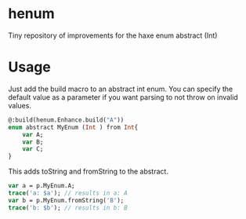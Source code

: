 # henum
Tiny repository of improvements for the haxe enum abstract (Int)


# Usage
Just add the build macro to an abstract int enum.  You can specify the default value as a parameter if you want parsing to not throw on invalid values.

```haxe
@:build(henum.Enhance.build("A"))
enum abstract MyEnum (Int ) from Int{
    var A;
    var B;
    var C;
}
```

This adds toString and fromString to the abstract.

```haxe
var a = p.MyEnum.A;
trace('a: $a'); // results in a: A
var b = p.MyEnum.fromString('B');
trace('b: $b'); // results in b: B
```


